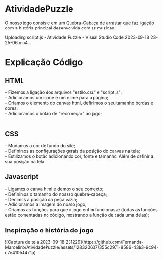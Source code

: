 # AtividadePuzzle
O nosso jogo consiste em um Quebra-Cabeça de arrastar que faz ligação com a história principal desenvolvida com as musicas.


Uploading script.js - Atividade Puzzle - Visual Studio Code 2023-09-18 23-25-06.mp4…


<h1>Explicação Código</h1>
<h2>HTML</h2>
- Fizemos a ligação dos arquivos "estilo.css" e "script.js";<br>
- Adicionamos um icone e um nome para a página;<br>
- Criamos o elemento do canvas html, definimos o seu tamanho bordas e cores;<br>
- Adicionamos o botão de "recomeçar" ao jogo;<br></br>

<h2>CSS</h2>
- Mudamos a cor de fundo do site; <br>
- Definimos as configurações gerais da posição do canvas na tela;<br>
- Estilizamos o botão adicionando cor, fonte e tamanho. Além de definir a sua posição na tela <br>

<h2> Javascript</h2>
- Ligamos o canva html e demos o seu contexto; <br>
- Definimos o tamanho do nossso quebra-cabeça;<br>
- Denimos a posição da peça vazia;<br>
- Adicionamos a imagem do nosso jogo;<br>
- Criamos as funções para que o jogo enfim funcionasse (todas as funções estão comentadas no código, mostrando a função de cada uma delas);<br>

<h2> Inspiração e história do jogo</h2>
![Captura de tela 2023-09-18 231229](https://github.com/Fernanda-Marcelino/AtividadePuzzle/assets/128320607/355c2971-8586-43b3-9c94-c7e41054471a)

